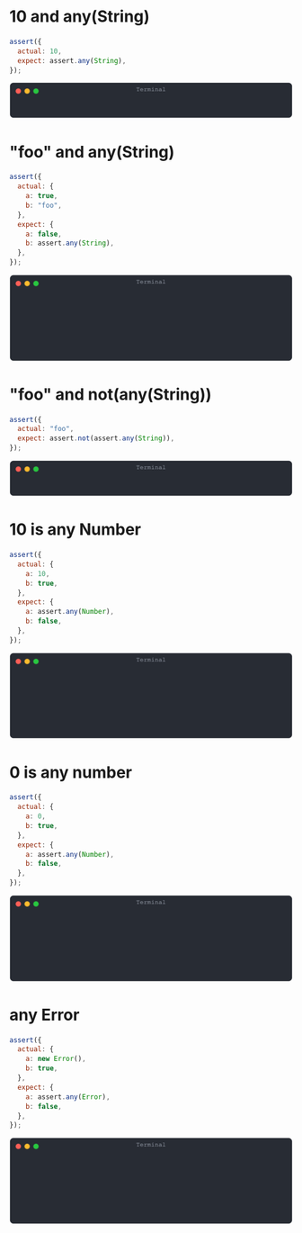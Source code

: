# 10 and any(String)

```js
assert({
  actual: 10,
  expect: assert.any(String),
});
```

![img](<./assert_any/10_and_any(string).svg>)

# "foo" and any(String)

```js
assert({
  actual: {
    a: true,
    b: "foo",
  },
  expect: {
    a: false,
    b: assert.any(String),
  },
});
```

![img](<./assert_any/foo_and_any(string).svg>)

# "foo" and not(any(String))

```js
assert({
  actual: "foo",
  expect: assert.not(assert.any(String)),
});
```

![img](<./assert_any/foo_and_not(any(string)).svg>)

# 10 is any Number

```js
assert({
  actual: {
    a: 10,
    b: true,
  },
  expect: {
    a: assert.any(Number),
    b: false,
  },
});
```

![img](<./assert_any/10_is_any_number.svg>)

# 0 is any number

```js
assert({
  actual: {
    a: 0,
    b: true,
  },
  expect: {
    a: assert.any(Number),
    b: false,
  },
});
```

![img](<./assert_any/0_is_any_number.svg>)

# any Error

```js
assert({
  actual: {
    a: new Error(),
    b: true,
  },
  expect: {
    a: assert.any(Error),
    b: false,
  },
});
```

![img](<./assert_any/any_error.svg>)

